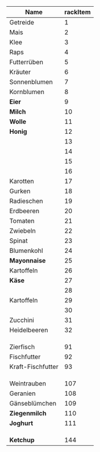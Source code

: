|Name|rackItem|
|---|---|
|Getreide|1|
|Mais|2|
|Klee|3|
|Raps|4|
|Futterrüben|5|
|Kräuter|6|
|Sonnenblumen|7|
|Kornblumen|8|
|<b>Eier</b>|9|
|<b>Milch</b>|10|
|<b>Wolle</b>|11|
|<b>Honig</b>|12|
||13|
||14|
||15|
||16|
|Karotten|17|
|Gurken|18|
|Radieschen|19|
|Erdbeeren|20|
|Tomaten|21|
|Zwiebeln|22|
|Spinat|23|
|Blumenkohl|24|
|<b>Mayonnaise</b>|25|
|Kartoffeln|26|
|<b>Käse</b>|27|
||28|
|Kartoffeln|29|
||30|
|Zucchini|31|
|Heidelbeeren|32|
|||
|||
|||
|Zierfisch|91|
|Fischfutter|92|
|Kraft-Fischfutter|93|
|||
|||
|||
|Weintrauben|107|
|Geranien|108|
|Gänseblümchen|109|
|<b>Ziegenmilch</b>|110|
|<b>Joghurt</b>|111|
|||
|||
|||
|<b>Ketchup</b>|144|

